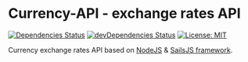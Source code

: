 # Currency-API - exchange rates API
[![Dependencies Status](https://david-dm.org/mvandrew/currency-api.svg)](https://david-dm.org/mvandrew/currency-api) [![devDependencies Status](https://david-dm.org/mvandrew/currency-api/dev-status.svg)](https://david-dm.org/mvandrew/currency-api?type=dev) [![License: MIT](https://img.shields.io/badge/License-MIT-yellow.svg)](https://opensource.org/licenses/MIT)

Currency exchange rates API based on [NodeJS](https://nodejs.org) & [SailsJS framework](http://sailsjs.org).
